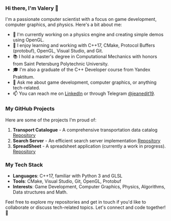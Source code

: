 ### Hi there, I'm Valery 👋

I'm a passionate computer scientist with a focus on game development, computer graphics, and physics. Here's a bit about me:

- 🔭 I'm currently working on a physics engine and creating simple demos using OpenGL.
- 🌱 I enjoy learning and working with C++17, CMake, Protocol Buffers (protobuf), OpenGL, Visual Studio, and Git.
- 📚 I hold a master's degree in Computational Mechanics with honors from Saint Petersburg Polytechnic University.
- 🎓 I'm also a graduate of the C++ Developer course from Yandex Praktitum.
- 💬 Ask me about game development, computer graphics, or anything tech-related.
- 📫 You can reach me on [LinkedIn](https://www.linkedin.com/in/valery-kozhin-54520b174/) or through Telegram [@jeanedit19](https://t.me/jeanedit19).

### My GitHub Projects

Here are some of the projects I'm proud of:

1. **Transport Catalogue** - A comprehensive transportation data catalog [Repository](https://github.com/jeanedit/cpp-transport-catalogue)
2. **Search Server** - An efficient search server implementation [Repository](https://github.com/jeanedit/cpp-search-server)
3. **SpreadSheet** - A spreadsheet application (currently a work in progress). [Repository](Private)

### My Tech Stack

- **Languages**: C++17, familiar with Python 3 and GLSL
- **Tools**: CMake, Visual Studio, Git, OpenGL, Protobuf
- **Interests**: Game Development, Computer Graphics, Physics, Algorithms, Data structures and Math.

Feel free to explore my repositories and get in touch if you'd like to collaborate or discuss tech-related topics. Let's connect and code together! 🚀
